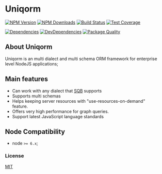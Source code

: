 # Uniqorm

[![NPM Version][npm-image]][npm-url]
[![NPM Downloads][downloads-image]][downloads-url]
[![Build Status][travis-image]][travis-url]
[![Test Coverage][coveralls-image]][coveralls-url]

[![Dependencies][dependencies-image]][dependencies-url]
[![DevDependencies][devdependencies-image]][devdependencies-url]
[![Package Quality][quality-image]][quality-url]

## About Uniqorm

Uniqorm is an multi dialect and multi schema ORM framework for enterprise level NodeJS applications;
 

## Main features

- Can work with any dialect that [SQB](https://github.com/panates/sqb) supports
- Supports multi schemas
- Helps keeping server resources with "use-resources-on-demand" feature.
- Offers very high performance for graph queries.
- Support latest JavaScript language standards


## Node Compatibility

  - node `>= 6.x`;
  
### License
[MIT](LICENSE)

[npm-image]: https://img.shields.io/npm/v/uniqorm.svg
[npm-url]: https://npmjs.org/package/uniqorm
[travis-image]: https://img.shields.io/travis/panates/uniqorm/master.svg
[travis-url]: https://travis-ci.org/panates/uniqorm
[coveralls-image]: https://img.shields.io/coveralls/panates/uniqorm/master.svg
[coveralls-url]: https://coveralls.io/r/panates/uniqorm
[downloads-image]: https://img.shields.io/npm/dm/uniqorm.svg
[downloads-url]: https://npmjs.org/package/uniqorm
[gitter-image]: https://badges.gitter.im/panates/uniqorm.svg
[gitter-url]: https://gitter.im/panates/uniqorm?utm_source=badge&utm_medium=badge&utm_campaign=pr-badge&utm_content=badge
[dependencies-image]: https://david-dm.org/panates/uniqorm/status.svg
[dependencies-url]:https://david-dm.org/panates/uniqorm
[devdependencies-image]: https://david-dm.org/panates/uniqorm/dev-status.svg
[devdependencies-url]:https://david-dm.org/panates/uniqorm?type=dev
[quality-image]: http://npm.packagequality.com/shield/uniqorm.png
[quality-url]: http://packagequality.com/#?package=uniqorm
